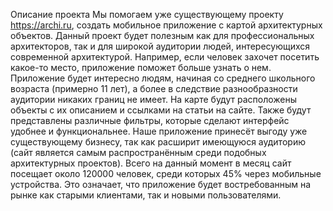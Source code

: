 Описание проекта
Мы помогаем уже существующему проекту https://archi.ru, создать мобильное приложение с картой архитектурных объектов. Данный проект будет полезным как для профессиональных архитекторов, так и для широкой аудитории людей, интересующихся современной архитектурой. Например, если человек захочет посетить какое-то место, приложение поможет больше узнать о нем. Приложение будет интересно людям, начиная со среднего школьного возраста (примерно 11 лет), а более в следствие разнообразности аудитории никаких границ не имеет. На карте будут расположены объекты с их описанием и ссылками на статьи на сайте. Также будут представлены различные фильтры, которые сделают интерфейс удобнее и функциональнее. Наше приложение принесёт выгоду уже существующему бизнесу, так как расширит имеющуюся аудиторию (сайт является самым распространённым среди подобных архитектурных проектов). Всего на данный момент в месяц сайт посещает около 120000 человек, среди которых 45% через мобильные устройства. Это означает, что приложение будет востребованным на рынке как старыми клиентами, так и новыми пользователями.

